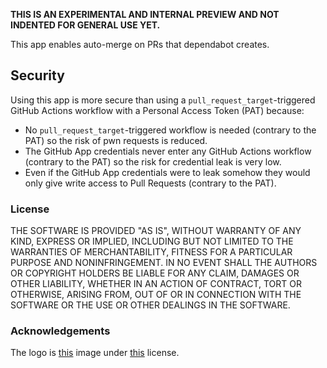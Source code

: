 **THIS IS AN EXPERIMENTAL AND INTERNAL PREVIEW AND NOT INDENTED FOR GENERAL USE YET.**

This app enables auto-merge on PRs that dependabot creates.

## Security

Using this app is more secure than using a `pull_request_target`-triggered GitHub Actions workflow with a Personal Access Token (PAT) because:
* No `pull_request_target`-triggered workflow is needed (contrary to the PAT) so the risk of pwn requests is reduced.
* The GitHub App credentials never enter any GitHub Actions workflow (contrary to the PAT) so the risk for credential leak is very low.
* Even if the GitHub App credentials were to leak somehow they would only give write access to Pull Requests (contrary to the PAT).

### License

THE SOFTWARE IS PROVIDED "AS IS", WITHOUT WARRANTY OF ANY KIND, EXPRESS OR IMPLIED, INCLUDING BUT NOT LIMITED TO THE WARRANTIES OF MERCHANTABILITY, FITNESS FOR A PARTICULAR PURPOSE AND NONINFRINGEMENT. IN NO EVENT SHALL THE AUTHORS OR COPYRIGHT HOLDERS BE LIABLE FOR ANY CLAIM, DAMAGES OR OTHER LIABILITY, WHETHER IN AN ACTION OF CONTRACT, TORT OR OTHERWISE, ARISING FROM, OUT OF OR IN CONNECTION WITH THE SOFTWARE OR THE USE OR OTHER DEALINGS IN THE SOFTWARE.

### Acknowledgements

The logo is [this](https://github.com/microsoft/fluentui-emoji/blob/main/assets/Rocket/3D/rocket_3d.png) image under [this](https://github.com/microsoft/fluentui-emoji/blob/main/LICENSE) license.
